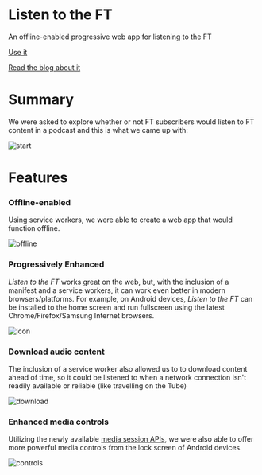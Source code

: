# Listen to the FT
An offline-enabled progressive web app for listening to the FT

[Use it](https://listen.ft.com)

[Read the blog about it](http://labs.ft.com/2017/02/listen-to-the-ft/)

# Summary

We were asked to explore whether or not FT subscribers would listen to FT content in a podcast and this is what we came up with:

![start](https://cloud.githubusercontent.com/assets/913687/23973963/9c003a3e-09d0-11e7-9998-edbea4c71e83.gif)

# Features 

### Offline-enabled

Using service workers, we were able to create a web app that would function offline.

![offline](https://cloud.githubusercontent.com/assets/913687/23973947/818b8a96-09d0-11e7-8789-c06d5db84b2c.gif)

### Progressively Enhanced

_Listen to the FT_ works great on the web, but, with the inclusion of a manifest and a service workers, it can work even better in modern browsers/platforms. For example, on Android devices, _Listen to the FT_ can be installed to the home screen and run fullscreen using the latest Chrome/Firefox/Samsung Internet browsers.

![icon](https://cloud.githubusercontent.com/assets/913687/23974304/7816a39a-09d2-11e7-8082-1741320a3979.png)

### Download audio content

The inclusion of a service worker also allowed us to to download content ahead of time, so it could be listened to when a network connection isn't readily available or reliable (like travelling on the Tube)

![download](https://cloud.githubusercontent.com/assets/913687/23973981/af95841e-09d0-11e7-8a9d-56d78db360fd.gif)

### Enhanced media controls

Utilizing the newly available [media session APIs](https://developers.google.com/web/updates/2017/02/media-session), we were also able to offer more powerful media controls from the lock screen of Android devices.

![controls](https://cloud.githubusercontent.com/assets/913687/23974321/90c6ce10-09d2-11e7-8414-a567e566e94e.png)
